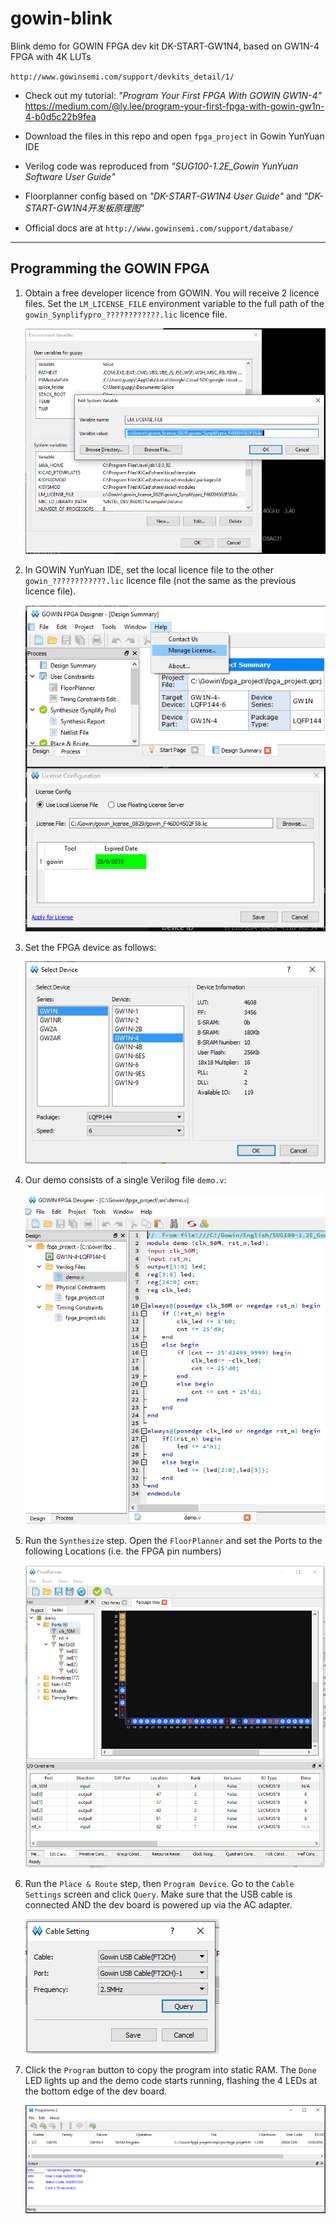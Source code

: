 # gowin-blink
Blink demo for GOWIN FPGA dev kit DK-START-GW1N4, based on GW1N-4 FPGA with 4K LUTs

`http://www.gowinsemi.com/support/devkits_detail/1/`

- Check out my tutorial: _"Program Your First FPGA With GOWIN GW1N-4"_ <br>
    https://medium.com/@ly.lee/program-your-first-fpga-with-gowin-gw1n-4-b0d5c22b9fea

- Download the files in this repo and open `fpga_project` in Gowin YunYuan IDE

- Verilog code was reproduced from _"SUG100-1.2E_Gowin YunYuan Software User Guide"_

- Floorplanner config based on _"DK-START-GW1N4 User Guide"_
    and _"DK-START-GW1N4开发板原理图"_

- Official docs are at `http://www.gowinsemi.com/support/database/`

-----
## Programming the GOWIN FPGA

1. Obtain a free developer licence from GOWIN. You will receive 2 licence files. 
    Set the `LM_LICENSE_FILE` environment
    variable to the full path of the `gowin_Synplifypro_????????????.lic` licence file.

    <img alt="" src="https://raw.githubusercontent.com/lupyuen/gowin-blink/master/images/gowin-licence.png">

1. In GOWIN YunYuan IDE, set the local licence file to the other
    `gowin_????????????.lic` licence file (not the same as the previous licence file).

    <img alt="" src="https://raw.githubusercontent.com/lupyuen/gowin-blink/master/images/gowin-licence2.png">

1. Set the FPGA device as follows:

    <img alt="" src="https://raw.githubusercontent.com/lupyuen/gowin-blink/master/images/gowin-device.png">

1. Our demo consists of a single Verilog file `demo.v`:

    <img alt="" src="https://raw.githubusercontent.com/lupyuen/gowin-blink/master/images/gowin-source.png">

1. Run the `Synthesize` step.  Open the `FloorPlanner` and set the Ports to the
    following Locations (i.e. the FPGA pin numbers)

    <img alt="" src="https://raw.githubusercontent.com/lupyuen/gowin-blink/master/images/gowin-floorplanner.png">

1. Run the `Place & Route` step, then `Program Device`.  Go to the `Cable Settings` screen and click `Query`.  Make sure that the USB cable is connected AND the dev board is powered up via the AC adapter.

    <img alt="" src="https://raw.githubusercontent.com/lupyuen/gowin-blink/master/images/gowin-programmer-cable.png">

1. Click the `Program` button to copy the program into static RAM. The `Done` LED lights up and the demo code starts running, flashing the 4 LEDs at the bottom edge of the dev board.

    <img alt="" src="https://raw.githubusercontent.com/lupyuen/gowin-blink/master/images/gowin-programmer.png">

